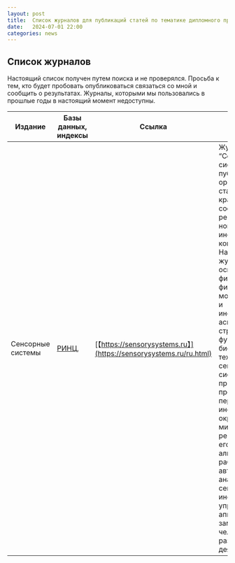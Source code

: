 ```yaml
---
layout: post
title:  Список журналов для публикаций статей по тематике дипломного проектирования.
date:   2024-07-01 22:00
categories: news
---
```


## Список журналов

Настоящий список получен путем поиска и не проверялся. 
Просьба к тем, кто будет пробовать опубликоваться связаться со мной и сообщить о результатах. Журналы, которыми мы пользовались в прошлые годы в настоящий момент недоступны.

|Издание                          |Базы данных, индексы                              | Ссылка                                                                   |Описание|
|---------------------------------|--------------------------------------------------|--------------------------------------------------------------------------|-|
|Сенсорные системы                | [РИНЦ](https://elibrary.ru/title_about.asp?id=8212), |[【https://sensorysystems.ru】](https://sensorysystems.ru/ru.html)     |Журнал “Сенсорные системы” публикует оригинальные статьи, обзоры, краткие сообщения, рецензии на новые книги, информацию о конференциях. Назначение журнала – освещать физические, физиологические, морфологические и информационные аспекты структуры и функции биологических и технических сенсорных систем, принципы представления и переработки информации из окружающего мира и реконструкции его содержания, алгоритмы работы систем автоматического анализа сенсорной информации для управления аппаратами, заменяющими человека в разных сферах деятельности.| 


